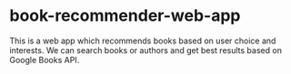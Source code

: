 # book-recommender-web-app
This is a web app which recommends books based on user choice and interests.
We can search books or authors and get best results based on Google Books API.
